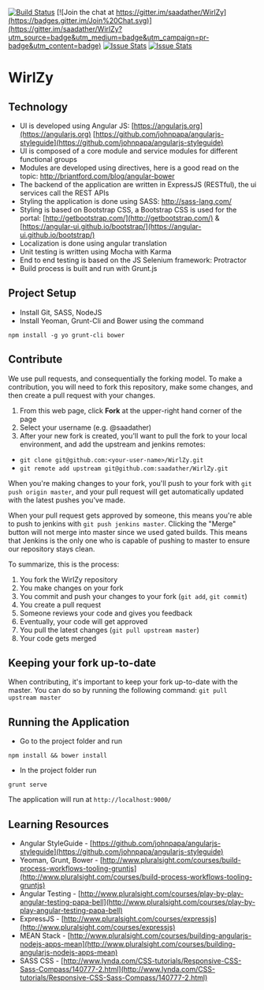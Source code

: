 [![Build Status](https://travis-ci.org/saadather/WirlZy.svg?branch=master)](https://travis-ci.org/saadather/WirlZy) 
[![Join the chat at https://gitter.im/saadather/WirlZy](https://badges.gitter.im/Join%20Chat.svg)](https://gitter.im/saadather/WirlZy?utm_source=badge&utm_medium=badge&utm_campaign=pr-badge&utm_content=badge)
[![Issue Stats](http://issuestats.com/github/saadather/WirlZy/badge/pr)](http://issuestats.com/github/saadather/WirlZy)
[![Issue Stats](http://issuestats.com/github/saadather/WirlZy/badge/issue)](http://issuestats.com/github/saadather/WirlZy)


# WirlZy

Technology
----------

* UI is developed using Angular JS:
  [https://angularjs.org](https://angularjs.org)
  [https://github.com/johnpapa/angularjs-styleguide](https://github.com/johnpapa/angularjs-styleguide)
* UI is composed of a core module and service modules for different functional groups
* Modules are developed using directives, here is a good read on the topic:
  http://briantford.com/blog/angular-bower
* The backend of the application are written in ExpressJS (RESTful), the ui services call the REST APIs
* Styling the application is done using SASS:
  http://sass-lang.com/
* Styling is based on Bootstrap CSS, a Bootstrap CSS is used for the portal:
  [http://getbootstrap.com/](http://getbootstrap.com/) & [https://angular-ui.github.io/bootstrap/](https://angular-ui.github.io/bootstrap/)
* Localization is done using angular translation
* Unit testing is written using Mocha with Karma
* End to end testing is based on the JS Selenium framework: Protractor
* Build process is built and run with Grunt.js


## Project Setup
* Install Git, SASS, NodeJS
* Install Yeoman, Grunt-Cli and Bower using the command
```
npm install -g yo grunt-cli bower
```

Contribute
----------

We use pull requests, and consequentially the forking model.  To make a contribution, you will need to fork this repository, make some changes, and then create a pull request with your changes.

1. From this web page, click **Fork** at the upper-right hand corner of the page
2. Select your username (e.g. @saadather)
3. After your new fork is created, you'll want to pull the fork to your local environment, and add the upstream and jenkins remotes:
 - `git clone git@github.com:<your-user-name>/WirlZy.git`
 - `git remote add upstream git@github.com:saadather/WirlZy.git`

When you're making changes to your fork, you'll push to your fork with `git push origin master`, and your pull request will get automatically updated with the latest pushes you've made.

When your pull request gets approved by someone, this means you're able to push to jenkins with `git push jenkins master`. Clicking the "Merge" button will not merge into master since we used gated builds. This means that Jenkins is the only one who is capable of pushing to master to ensure our repository stays clean.

To summarize, this is the process:

1. You fork the WirlZy repository
2. You make changes on your fork
3. You commit and push your changes to your fork (`git add`, `git commit`)
4. You create a pull request
5. Someone reviews your code and gives you feedback
6. Eventually, your code will get approved
7. You pull the latest changes (`git pull upstream master`)
8. Your code gets merged

Keeping your fork up-to-date
----------------------------

When contributing, it's important to keep your fork up-to-date with the master. You can do so by running the following command: `git pull upstream master`


## Running the Application
* Go to the project folder and run
```
npm install && bower install
```
* In the project folder run 
``` 
grunt serve
```
The application will run at `http://localhost:9000/`

## Learning Resources
* Angular StyleGuide - [https://github.com/johnpapa/angularjs-styleguide](https://github.com/johnpapa/angularjs-styleguide)
* Yeoman, Grunt, Bower - [http://www.pluralsight.com/courses/build-process-workflows-tooling-gruntjs](http://www.pluralsight.com/courses/build-process-workflows-tooling-gruntjs)
* Angular Testing - [http://www.pluralsight.com/courses/play-by-play-angular-testing-papa-bell](http://www.pluralsight.com/courses/play-by-play-angular-testing-papa-bell)
* ExpressJS - [http://www.pluralsight.com/courses/expressjs](http://www.pluralsight.com/courses/expressjs)
* MEAN Stack - [http://www.pluralsight.com/courses/building-angularjs-nodejs-apps-mean](http://www.pluralsight.com/courses/building-angularjs-nodejs-apps-mean)
* SASS CSS - [http://www.lynda.com/CSS-tutorials/Responsive-CSS-Sass-Compass/140777-2.html](http://www.lynda.com/CSS-tutorials/Responsive-CSS-Sass-Compass/140777-2.html)

